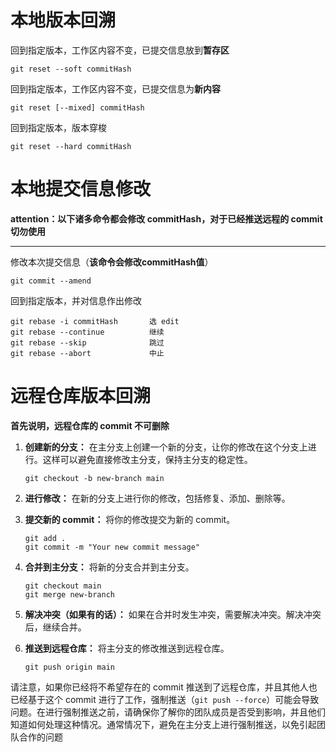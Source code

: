 # 本地版本回溯

回到指定版本，工作区内容不变，已提交信息放到**暂存区**

```shell
git reset --soft commitHash
```

回到指定版本，工作区内容不变，已提交信息为**新内容**

```shell
git reset [--mixed] commitHash
```

回到指定版本，版本穿梭

```shell
git reset --hard commitHash
```



# 本地提交信息修改

**attention：以下诸多命令都会修改 commitHash，对于已经推送远程的 commit 切勿使用**

---

修改本次提交信息（**该命令会修改commitHash值**）

```shell
git commit --amend
```

回到指定版本，并对信息作出修改

```shell
git rebase -i commitHash       选 edit
git rebase --continue          继续
git rebase --skip              跳过
git rebase --abort             中止
```



# 远程仓库版本回溯

**首先说明，远程仓库的 commit 不可删除**



1. **创建新的分支：** 在主分支上创建一个新的分支，让你的修改在这个分支上进行。这样可以避免直接修改主分支，保持主分支的稳定性。

   ```shell
   git checkout -b new-branch main
   ```

2. **进行修改：** 在新的分支上进行你的修改，包括修复、添加、删除等。

3. **提交新的 commit：** 将你的修改提交为新的 commit。

   ```
   git add .
   git commit -m "Your new commit message"
   ```

4. **合并到主分支：** 将新的分支合并到主分支。

   ```
   git checkout main
   git merge new-branch
   ```

5. **解决冲突（如果有的话）：** 如果在合并时发生冲突，需要解决冲突。解决冲突后，继续合并。

6. **推送到远程仓库：** 将主分支的修改推送到远程仓库。

   ```
   git push origin main
   ```

请注意，如果你已经将不希望存在的 commit 推送到了远程仓库，并且其他人也已经基于这个 commit 进行了工作，强制推送（`git push --force`）可能会导致问题。在进行强制推送之前，请确保你了解你的团队成员是否受到影响，并且他们知道如何处理这种情况。通常情况下，避免在主分支上进行强制推送，以免引起团队合作的问题
